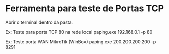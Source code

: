 # Ferramenta para teste de Portas TCP

Abrir o terminal dentro da pasta.

Ex: Teste para porta TCP 80 na rede local
paping.exe 192.168.0.1 -p 80

Ex: Teste porta WAN MikroTik (WinBox)
paping.exe 200.200.200.200 -p 8291


